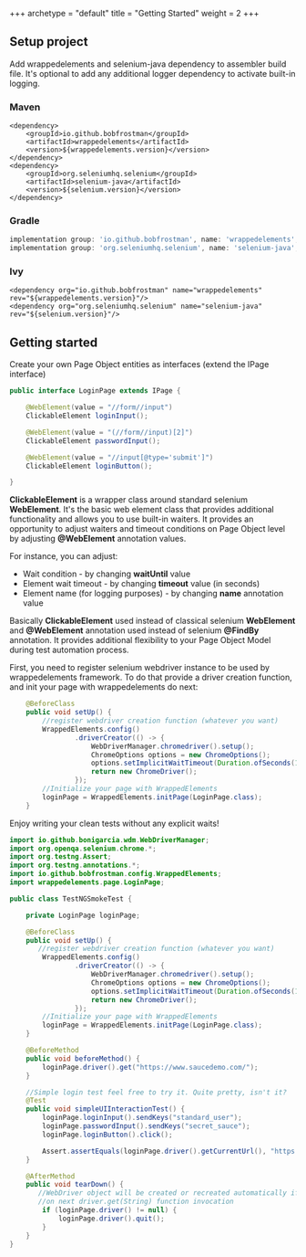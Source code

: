 +++
archetype = "default"
title = "Getting Started"
weight = 2
+++
## Setup project
Add wrappedelements and selenium-java dependency to assembler build file.
It's optional to add any additional logger dependency to activate built-in logging.
### Maven
```maven
<dependency>
    <groupId>io.github.bobfrostman</groupId>
    <artifactId>wrappedelements</artifactId>
    <version>${wrappedelements.version}</version>
</dependency>
<dependency>
    <groupId>org.seleniumhq.selenium</groupId>
    <artifactId>selenium-java</artifactId>
    <version>${selenium.version}</version>
</dependency>
```
### Gradle
```gradle
implementation group: 'io.github.bobfrostman', name: 'wrappedelements', version: '${wrappedelements.version}'
implementation group: 'org.seleniumhq.selenium', name: 'selenium-java', version: '${selenium.version}'
```
### Ivy
```
<dependency org="io.github.bobfrostman" name="wrappedelements" rev="${wrappedelements.version}"/>
<dependency org="org.seleniumhq.selenium" name="selenium-java" rev="${selenium.version}"/>
```
## Getting started
Create your own Page Object entities as interfaces (extend the IPage interface)
```java
public interface LoginPage extends IPage {

    @WebElement(value = "//form//input")
    ClickableElement loginInput();

    @WebElement(value = "(//form//input)[2]")
    ClickableElement passwordInput();

    @WebElement(value = "//input[@type='submit']")
    ClickableElement loginButton();

} 
```
**ClickableElement** is a wrapper class around standard selenium **WebElement**. It's the basic web element class that provides additional functionality and allows you to use built-in waiters.
It provides an opportunity to adjust waiters and timeout conditions on Page Object level by adjusting **@WebElement** annotation values.

For instance, you can adjust:
- Wait condition - by changing **waitUntil** value
- Element wait timeout - by changing **timeout** value (in seconds)
- Element name (for logging purposes) - by changing **name** annotation value

Basically **ClickableElement** used instead of classical selenium **WebElement** and **@WebElement** annotation used instead of selenium **@FindBy** annotation.
It provides additional flexibility to your Page Object Model during test automation process. 

First, you need to register selenium webdriver instance to be used by wrappedelements framework.
To do that provide a driver creation function, and init your page with wrappedelements do next:
```java
    @BeforeClass
    public void setUp() {
        //register webdriver creation function (whatever you want)
        WrappedElements.config()
                .driverCreator(() -> {
                    WebDriverManager.chromedriver().setup();
                    ChromeOptions options = new ChromeOptions();
                    options.setImplicitWaitTimeout(Duration.ofSeconds(10));
                    return new ChromeDriver();
                });
        //Initialize your page with WrappedElements
        loginPage = WrappedElements.initPage(LoginPage.class);
    }
```

Enjoy writing your clean tests without any explicit waits!
```java
import io.github.bonigarcia.wdm.WebDriverManager;
import org.openqa.selenium.chrome.*;
import org.testng.Assert;
import org.testng.annotations.*;
import io.github.bobfrostman.config.WrappedElements;
import wrappedelements.page.LoginPage;

public class TestNGSmokeTest {

    private LoginPage loginPage;

    @BeforeClass
    public void setUp() {
       //register webdriver creation function (whatever you want)
        WrappedElements.config()
                .driverCreator(() -> {
                    WebDriverManager.chromedriver().setup();
                    ChromeOptions options = new ChromeOptions();
                    options.setImplicitWaitTimeout(Duration.ofSeconds(10));
                    return new ChromeDriver();
                });
        //Initialize your page with WrappedElements
        loginPage = WrappedElements.initPage(LoginPage.class);
    }

    @BeforeMethod
    public void beforeMethod() {
        loginPage.driver().get("https://www.saucedemo.com/");
    }

    //Simple login test feel free to try it. Quite pretty, isn't it?
    @Test
    public void simpleUIInteractionTest() {
        loginPage.loginInput().sendKeys("standard_user");
        loginPage.passwordInput().sendKeys("secret_sauce");
        loginPage.loginButton().click();

        Assert.assertEquals(loginPage.driver().getCurrentUrl(), "https://www.saucedemo.com/inventory.html");
    }

    @AfterMethod
    public void tearDown() {
       //WebDriver object will be created or recreated automatically if it's closed using driverCreatorFunction
       //on next driver.get(String) function invocation
        if (loginPage.driver() != null) {
            loginPage.driver().quit();
        }
    }
}
```